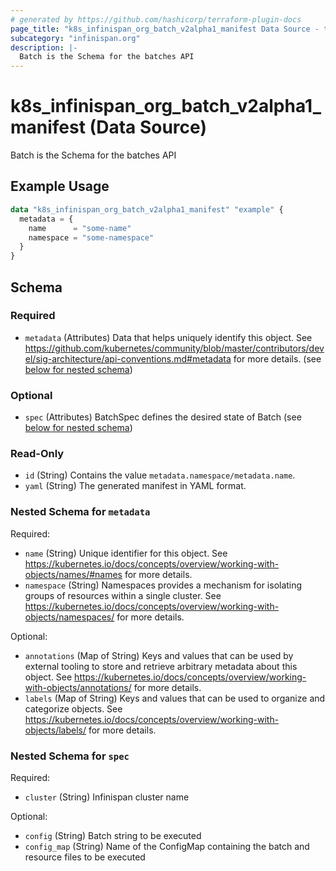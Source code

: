 ```yaml
---
# generated by https://github.com/hashicorp/terraform-plugin-docs
page_title: "k8s_infinispan_org_batch_v2alpha1_manifest Data Source - terraform-provider-k8s"
subcategory: "infinispan.org"
description: |-
  Batch is the Schema for the batches API
---
```


# k8s_infinispan_org_batch_v2alpha1_manifest (Data Source)

Batch is the Schema for the batches API

## Example Usage

```terraform
data "k8s_infinispan_org_batch_v2alpha1_manifest" "example" {
  metadata = {
    name      = "some-name"
    namespace = "some-namespace"
  }
}
```

<!-- schema generated by tfplugindocs -->
## Schema

### Required

- `metadata` (Attributes) Data that helps uniquely identify this object. See https://github.com/kubernetes/community/blob/master/contributors/devel/sig-architecture/api-conventions.md#metadata for more details. (see [below for nested schema](#nestedatt--metadata))

### Optional

- `spec` (Attributes) BatchSpec defines the desired state of Batch (see [below for nested schema](#nestedatt--spec))

### Read-Only

- `id` (String) Contains the value `metadata.namespace/metadata.name`.
- `yaml` (String) The generated manifest in YAML format.

<a id="nestedatt--metadata"></a>
### Nested Schema for `metadata`

Required:

- `name` (String) Unique identifier for this object. See https://kubernetes.io/docs/concepts/overview/working-with-objects/names/#names for more details.
- `namespace` (String) Namespaces provides a mechanism for isolating groups of resources within a single cluster. See https://kubernetes.io/docs/concepts/overview/working-with-objects/namespaces/ for more details.

Optional:

- `annotations` (Map of String) Keys and values that can be used by external tooling to store and retrieve arbitrary metadata about this object. See https://kubernetes.io/docs/concepts/overview/working-with-objects/annotations/ for more details.
- `labels` (Map of String) Keys and values that can be used to organize and categorize objects. See https://kubernetes.io/docs/concepts/overview/working-with-objects/labels/ for more details.


<a id="nestedatt--spec"></a>
### Nested Schema for `spec`

Required:

- `cluster` (String) Infinispan cluster name

Optional:

- `config` (String) Batch string to be executed
- `config_map` (String) Name of the ConfigMap containing the batch and resource files to be executed
